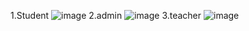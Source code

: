 1.Student
![image](https://github.com/ILoveCAmille/client/assets/93418879/0ccf6151-b677-4229-b481-e37b1902581b)
2.admin
![image](https://github.com/ILoveCAmille/client/assets/93418879/6326bc5b-c363-4d17-8b6e-2d300c2905e2)
3.teacher
![image](https://github.com/ILoveCAmille/client/assets/93418879/c0ba255c-57e6-4d22-b0f0-2bf97bd062db)
